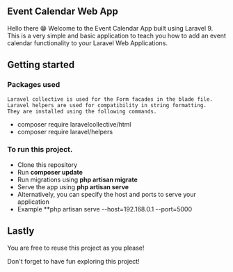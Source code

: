 ## Event Calendar Web App

Hello there 😁
Welcome to the Event Calendar App built using Laravel 9.
This is a very simple and basic application to teach you how to add an event calendar functionality to your Laravel Web Applications.

## Getting started

### Packages used

    Laravel collective is used for the Form facades in the blade file.
    Laravel helpers are used for compatibility in string formatting.
    They are installed using the following commands.

-   composer require laravelcollective/html
-   composer require laravel/helpers

### To run this project.

-   Clone this repository
-   Run **composer update**
-   Run migrations using **php artisan migrate**
-   Serve the app using **php artisan serve**
-   Alternatively, you can specify the host and ports to serve your application
-   Example \*\*php artisan serve --host=192.168.0.1 --port=5000

## Lastly

You are free to reuse this project as you please!

Don't forget to have fun exploring this project!
